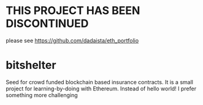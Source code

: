 # THIS PROJECT HAS BEEN DISCONTINUED
please see https://github.com/dadaista/eth_portfolio 

# bitshelter
Seed for crowd funded blockchain based insurance contracts. It is a small project for learning-by-doing with Ethereum. Instead of hello world! I prefer something more challenging
